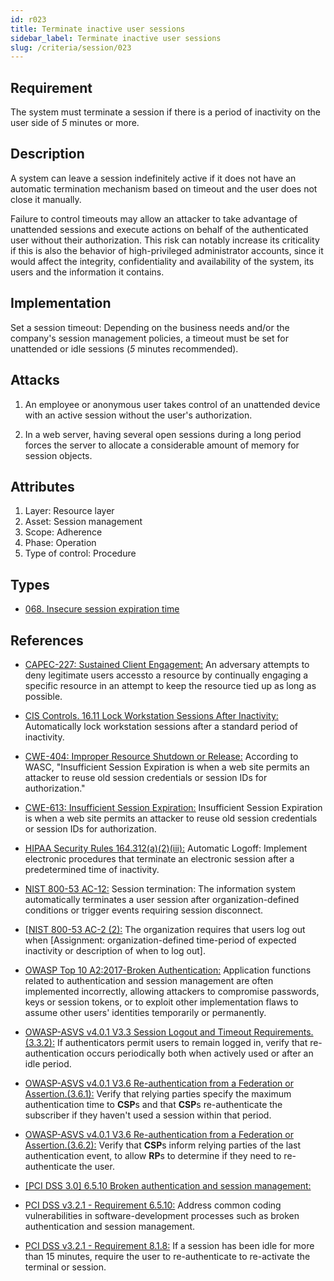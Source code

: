 ```yaml
---
id: r023
title: Terminate inactive user sessions
sidebar_label: Terminate inactive user sessions
slug: /criteria/session/023
---
```


## Requirement

The system must terminate a session
if there is a period of inactivity
on the user side of *5* minutes or more.

## Description

A system can leave a session
indefinitely active
if it does not have
an automatic termination mechanism
based on timeout
and the user does not close it manually.

Failure to control timeouts
may allow an attacker
to take advantage of unattended sessions
and execute actions
on behalf of the authenticated user
without their authorization.
This risk can notably increase
its criticality if this is also the behavior
of high-privileged administrator accounts,
since it would affect the integrity,
confidentiality and availability
of the system, 
its users and the information it contains.

## Implementation

Set a session timeout:
Depending on the business needs
and/or the company's session management policies,
a timeout must be set
for unattended or idle sessions (*5* minutes recommended).

## Attacks

1. An employee
or anonymous user takes control
of an unattended device
with an active session
without the user's authorization.

2. In a web server,
having several open sessions
during a long period
forces the server to allocate
a considerable amount of memory
for session objects.

## Attributes

1. Layer: Resource layer
2. Asset: Session management
3. Scope: Adherence
4. Phase: Operation
5. Type of control: Procedure

## Types

- [068. Insecure session expiration time](/types/068)

## References

- [CAPEC-227: Sustained Client Engagement:](http://capec.mitre.org/data/definitions/227.html)
An adversary attempts
to deny legitimate users
accessto a resource by continually
engaging a specific resource
in an attempt
to keep the resource tied up
as long as possible.

- [CIS Controls. 16.11 Lock Workstation Sessions After Inactivity:](https://www.cisecurity.org/controls/)
Automatically lock workstation sessions
after a standard period of inactivity.

- [CWE-404: Improper Resource Shutdown or Release:](https://cwe.mitre.org/data/definitions/613.html)
According to WASC,
"Insufficient Session Expiration
is when a web site permits
an attacker to reuse old session credentials
or session IDs for authorization."

- [CWE-613: Insufficient Session Expiration:](https://cwe.mitre.org/data/definitions/613.html)
Insufficient Session Expiration
is when a web site permits
an attacker to reuse old session credentials
or session IDs for authorization.

- [HIPAA Security Rules 164.312(a)(2)(iii):](https://www.law.cornell.edu/cfr/text/45/164.312)
Automatic Logoff:
Implement electronic procedures
that terminate an electronic session
after a predetermined time of inactivity.

- [NIST 800-53 AC-12:](https://nvd.nist.gov/800-53/Rev4/control/AC-12)
Session termination:
The information system automatically terminates
a user session after organization-defined conditions
or trigger events requiring session disconnect.

- [[NIST 800-53 AC-2 (2):](https://nvd.nist.gov/800-53/Rev4/control/AC-2)
The organization requires
that users log out when
[Assignment: organization-defined time-period of expected inactivity
or description of when to log out].

- [OWASP Top 10 A2:2017-Broken Authentication:](https://owasp.org/www-project-top-ten/OWASP_Top_Ten_2017/Top_10-2017_A2-Broken_Authentication)
Application functions
related to authentication and session management
are often implemented incorrectly,
allowing attackers to compromise passwords,
keys or session tokens,
or to exploit other implementation flaws
to assume other users' identities
temporarily or permanently.

- [OWASP-ASVS v4.0.1 V3.3 Session Logout and Timeout Requirements.(3.3.2):](https://owasp.org/www-pdf-archive/OWASP_Application_Security_Verification_Standard_4.0-en.pdf)
If authenticators permit users
to remain logged in,
verify that re-authentication occurs periodically
both when actively used
or after an idle period.

- [OWASP-ASVS v4.0.1 V3.6 Re-authentication from a Federation or Assertion.(3.6.1):](https://owasp.org/www-pdf-archive/OWASP_Application_Security_Verification_Standard_4.0-en.pdf)
Verify that relying parties
specify the maximum authentication time
to **CSP**s and that **CSP**s
re-authenticate the subscriber
if they haven't used a session
within that period.

- [OWASP-ASVS v4.0.1 V3.6 Re-authentication from a Federation or Assertion.(3.6.2):](https://owasp.org/www-pdf-archive/OWASP_Application_Security_Verification_Standard_4.0-en.pdf)
Verify that **CSP**s
inform relying parties
of the last authentication event,
to allow **RP**s to determine
if they need to re-authenticate the user.

- [\[PCI DSS 3.0\] 6.5.10 Broken authentication and session management:](https://pcinetwork.org/forum/index.php?threads/pci-dss-3-0-6-5-10-broken-authentication-and-session-management.667/)

- [PCI DSS v3.2.1 - Requirement 6.5.10:](https://www.pcisecuritystandards.org/documents/PCI_DSS_v3-2-1.pdf)
Address common coding vulnerabilities
in software-development processes
such as broken authentication
and session management.

- [PCI DSS v3.2.1 - Requirement 8.1.8:](https://www.pcisecuritystandards.org/documents/PCI_DSS_v3-2-1.pdf)
If a session has been idle
for more than 15 minutes,
require the user to re-authenticate
to re-activate the terminal or session.
